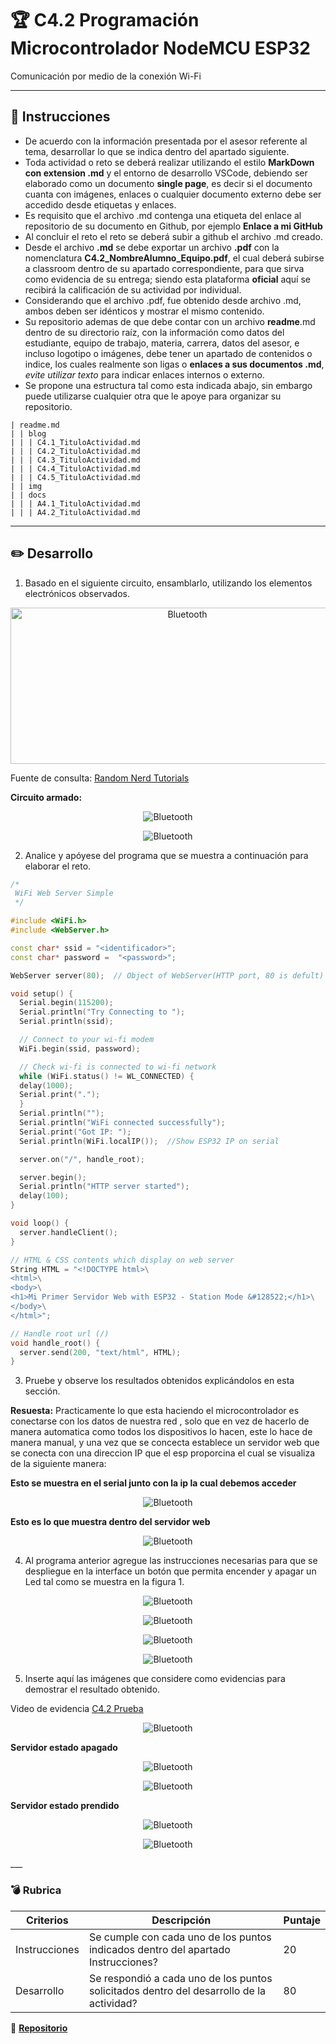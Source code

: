 # :trophy: C4.2 Programación Microcontrolador NodeMCU ESP32

Comunicación por medio de la conexión Wi-Fi

___

## :blue_book: Instrucciones

- De acuerdo con la información presentada por el asesor referente al tema, desarrollar lo que se indica dentro del apartado siguiente.
- Toda actividad o reto se deberá realizar utilizando el estilo **MarkDown con extension .md** y el entorno de desarrollo VSCode, debiendo ser elaborado como un documento **single page**, es decir si el documento cuanta con imágenes, enlaces o cualquier documento externo debe ser accedido desde etiquetas y enlaces.
- Es requisito que el archivo .md contenga una etiqueta del enlace al repositorio de su documento en Github, por ejemplo **Enlace a mi GitHub**
- Al concluir el reto el reto se deberá subir a github el archivo .md creado.
- Desde el archivo **.md** se debe exportar un archivo **.pdf** con la nomenclatura **C4.2_NombreAlumno_Equipo.pdf**, el cual deberá subirse a classroom dentro de su apartado correspondiente, para que sirva como evidencia de su entrega; siendo esta plataforma **oficial** aquí se recibirá la calificación de su actividad por individual.
- Considerando que el archivo .pdf, fue obtenido desde archivo .md, ambos deben ser idénticos y mostrar el mismo contenido.
- Su repositorio ademas de que debe contar con un archivo **readme**.md dentro de su directorio raíz, con la información como datos del estudiante, equipo de trabajo, materia, carrera, datos del asesor, e incluso logotipo o imágenes, debe tener un apartado de contenidos o indice, los cuales realmente son ligas o **enlaces a sus documentos .md**, _evite utilizar texto_ para indicar enlaces internos o externo.
- Se propone una estructura tal como esta indicada abajo, sin embargo puede utilizarse cualquier otra que le apoye para organizar su repositorio.  


``` 
| readme.md
| | blog
| | | C4.1_TituloActividad.md
| | | C4.2_TituloActividad.md
| | | C4.3_TituloActividad.md
| | | C4.4_TituloActividad.md
| | | C4.5_TituloActividad.md
| | img
| | docs
| | | A4.1_TituloActividad.md
| | | A4.2_TituloActividad.md
```
___

## :pencil2: Desarrollo

1. Basado en el siguiente circuito, ensamblarlo, utilizando los elementos electrónicos observados.

<p align="center">
    <img alt="Bluetooth" src="../img/C4.x_ESP32_BluetoothLed.png" width=550 height=250>
</p>

Fuente de consulta: [Random Nerd Tutorials]()
 
**Circuito armado:**

<p align="center">
    <img alt="Bluetooth" src="../img/C4.2_Circuito.jpg" width= height=>
</p>

<p align="center">
    <img alt="Bluetooth" src="../img/C4.2_Circuito1.jpg" width= height=>
</p>

2. Analice y apóyese del programa que se muestra a continuación para elaborar el reto.

```C++
/*
 WiFi Web Server Simple
 */

#include <WiFi.h>
#include <WebServer.h>

const char* ssid = "<identificador>";
const char* password =  "<password>";

WebServer server(80);  // Object of WebServer(HTTP port, 80 is defult)

void setup() {
  Serial.begin(115200);
  Serial.println("Try Connecting to ");
  Serial.println(ssid);

  // Connect to your wi-fi modem
  WiFi.begin(ssid, password);

  // Check wi-fi is connected to wi-fi network
  while (WiFi.status() != WL_CONNECTED) {
  delay(1000);
  Serial.print(".");
  }
  Serial.println("");
  Serial.println("WiFi connected successfully");
  Serial.print("Got IP: ");
  Serial.println(WiFi.localIP());  //Show ESP32 IP on serial

  server.on("/", handle_root);

  server.begin();
  Serial.println("HTTP server started");
  delay(100); 
}

void loop() {
  server.handleClient();
}

// HTML & CSS contents which display on web server
String HTML = "<!DOCTYPE html>\
<html>\
<body>\
<h1>Mi Primer Servidor Web with ESP32 - Station Mode &#128522;</h1>\
</body>\
</html>";

// Handle root url (/)
void handle_root() {
  server.send(200, "text/html", HTML);
}
```

3. Pruebe y observe los resultados obtenidos explicándolos en esta sección.
   
**Resuesta:** Practicamente lo que esta haciendo el microcontrolador es conectarse con los datos de nuestra red , solo que en vez de hacerlo de manera automatica como todos los dispositivos lo hacen, este lo hace de manera manual, y una vez que se concecta establece un servidor web que se conecta con una direccion IP que el esp proporcina el cual se visualiza de la siguiente manera:

**Esto se muestra en el serial junto con la ip la cual debemos acceder**
<p align="center">
    <img alt="Bluetooth" src="../img/C4.2_practica.png" width= height=>
</p>

**Esto es lo que muestra dentro del servidor web**

<p align="center">
    <img alt="Bluetooth" src="../img/C4.2_prueba.png" width= height=>
</p>




4. Al programa anterior agregue las instrucciones necesarias para que se despliegue en la interface un botón que permita encender y apagar un Led tal como se muestra en la figura 1.

<p align="center">
    <img alt="Bluetooth" src="../img/C4.2_Codigo.png" width= height=>
</p>

<p align="center">
    <img alt="Bluetooth" src="../img/C4.2_Codigo1.png" width= height=>
</p>

<p align="center">
    <img alt="Bluetooth" src="../img/C4.2_Codigo2.png" width= height=>
</p>

<p align="center">
    <img alt="Bluetooth" src="../img/C4.2_Codigo3.png" width= height=>
</p>

5. Inserte aquí las imágenes que considere como evidencias para demostrar el resultado obtenido.

Video de evidencia [C4.2 Prueba](https://youtu.be/XWrF3YtfTyw)


<p align="center">
    <img alt="Bluetooth" src="../img/C4.2_serial.png" width= height=>
</p>

**Servidor estado apagado**

<p align="center">
    <img alt="Bluetooth" src="../img/C4.2_web.png" width= height=>
</p>

<p align="center">
    <img alt="Bluetooth" src="../img/C4.2_Apagado.jpg" width= height=>
</p>

**Servidor estado prendido**

<p align="center">
    <img alt="Bluetooth" src="../img/C4.2_webon.png" width= height=>
</p>

<p align="center">
    <img alt="Bluetooth" src="../img/C4.2_Prendido.jpg" width= height=>
</p>
___

### :bomb: Rubrica

| Criterios     | Descripción                                                                                  | Puntaje |
| ------------- | -------------------------------------------------------------------------------------------- | ------- |
| Instrucciones | Se cumple con cada uno de los puntos indicados dentro del apartado Instrucciones?            | 20 |
| Desarrollo    | Se respondió a cada uno de los puntos solicitados dentro del desarrollo de la actividad?     | 80      |

:rotating_light: [**Repositorio**](https://github.com/MartinHQ23/SistemasProgramables)
